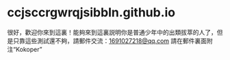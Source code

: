 # ccjsccrgwrqjsibbln.github.io
很好，歡迎你來到這裏！能夠來到這裏説明你是普通少年中的出類拔萃的人了，但是只靠這些測試還不夠，請郵件交流：1691027218@qq.com
請在郵件裏面附注“Kokoper”
